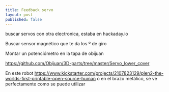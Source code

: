 ```yaml
---
title: Feedback servo
layout: post
published: false
---
```


buscar servos con otra electronica, estaba en hackaday.io

Buscar sensor magnético que te da los º de giro

Montar un potenciómetro en la tapa de obijuan

https://github.com/Obijuan/3D-parts/tree/master/Servo_lower_cover	


En este robot  https://www.kickstarter.com/projects/2107823129/plen2-the-worlds-first-printable-open-source-human o en el brazo metálico, se ve perfectamente como se puede utilizar